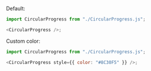 Default:

```js
import CircularProgress from "./CircularProgress.js";

<CircularProgress />;
```

Custom color:

```js
import CircularProgress from "./CircularProgress.js";

<CircularProgress style={{ color: "#8C30F5" }} />;
```
